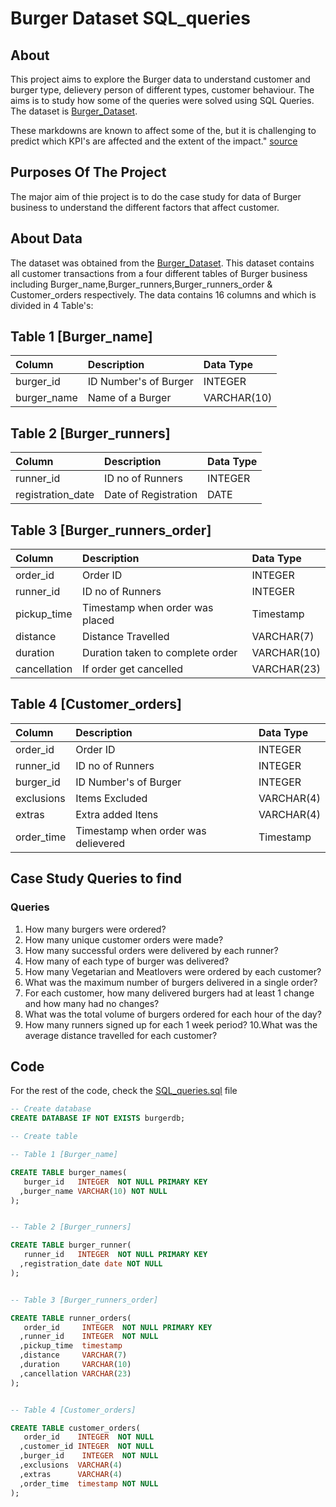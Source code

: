 # Burger Dataset SQL_queries
## About

This project aims to explore the Burger data to understand customer and burger type, delievery person of different types, customer behaviour. The aims is to study how some of the queries were solved using SQL Queries. The dataset is [Burger_Dataset](https://www.kaggle.com/datasets/chandansav/burger-dataset).

These markdowns are known to affect some of the, but it is challenging to predict which KPI's are affected and the extent of the impact." [source](https://www.kaggle.com/datasets/chandansav/burger-dataset)

## Purposes Of The Project

The major aim of thie project is to do the  case study for data of Burger business to understand the different factors that affect customer.

## About Data

The dataset was obtained from the [Burger_Dataset](https://www.kaggle.com/datasets/chandansav/burger-dataset). This dataset contains all customer transactions from a four different tables of Burger business including Burger_name,Burger_runners,Burger_runners_order & Customer_orders respectively. The data contains 16 columns and which is divided in 4 Table's:

## Table 1 [Burger_name]
| Column                  | Description                             | Data Type      |
| :---------------------- | :-------------------------------------- | :------------- |
| burger_id            | ID Number's of Burger              | INTEGER    |
| burger_name                 | Name of a Burger        | VARCHAR(10)     |


## Table 2 [Burger_runners]
| Column                  | Description                             | Data Type      |
| :---------------------- | :-------------------------------------- | :------------- |
| runner_id            | ID no of Runners              | INTEGER    |
| registration_date                | Date of Registration       | DATE    |


## Table 3 [Burger_runners_order]
| Column                  | Description                             | Data Type      |
| :---------------------- | :-------------------------------------- | :------------- |
| order_id            | Order ID            | INTEGER    |
| runner_id                 | ID no of Runners         | INTEGER      |
| pickup_time            | Timestamp when order was placed           | Timestamp   |
| distance                 | Distance Travelled         | VARCHAR(7)     |
| duration            |Duration taken to complete order          | VARCHAR(10)    |
| cancellation                | If order get cancelled        | VARCHAR(23)      |


## Table 4 [Customer_orders]
| Column                  | Description                             | Data Type      |
| :---------------------- | :-------------------------------------- | :------------- |
| order_id            | Order ID            | INTEGER    |
| runner_id                 | ID no of Runners         | INTEGER      |
| burger_id           | ID Number's of Burger           | INTEGER    |
| exclusions                 | Items Excluded        | VARCHAR(4)     |
| extras           |Extra added Itens         | VARCHAR(4)    |
| order_time                | Timestamp when order was delievered       | Timestamp     |

## Case Study Queries to find

### Queries

1. How many burgers were ordered?
2. How many unique customer orders were made?
3. How many successful orders were delivered by each runner?
4. How many of each type of burger was delivered?
5. How many Vegetarian and Meatlovers were ordered by each customer?
6. What was the maximum number of burgers delivered in a single order?
7. For each customer, how many delivered burgers had at least 1 change and 
how many had no changes?
8. What was the total volume of burgers ordered for each hour of the day?
9. How many runners signed up for each 1 week period? 
10.What was the average distance travelled for each customer?


## Code

For the rest of the code, check the [SQL_queries.sql](https://github.com/Chandan-Sav/SQL_4-.My_SQL./blob/main/Burger_SQL_Query.sql) file

```sql
-- Create database
CREATE DATABASE IF NOT EXISTS burgerdb;

-- Create table

-- Table 1 [Burger_name]

CREATE TABLE burger_names(
   burger_id   INTEGER  NOT NULL PRIMARY KEY 
  ,burger_name VARCHAR(10) NOT NULL
);


-- Table 2 [Burger_runners]

CREATE TABLE burger_runner(
   runner_id   INTEGER  NOT NULL PRIMARY KEY 
  ,registration_date date NOT NULL
);


-- Table 3 [Burger_runners_order]

CREATE TABLE runner_orders(
   order_id     INTEGER  NOT NULL PRIMARY KEY 
  ,runner_id    INTEGER  NOT NULL
  ,pickup_time  timestamp
  ,distance     VARCHAR(7)
  ,duration     VARCHAR(10)
  ,cancellation VARCHAR(23)
);


-- Table 4 [Customer_orders]

CREATE TABLE customer_orders(
   order_id    INTEGER  NOT NULL 
  ,customer_id INTEGER  NOT NULL
  ,burger_id    INTEGER  NOT NULL
  ,exclusions  VARCHAR(4)
  ,extras      VARCHAR(4)
  ,order_time  timestamp NOT NULL
);





